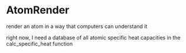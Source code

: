 # AtomRender
render an atom in a way that computers can understand it

right now, I need a database of all atomic specific heat capacities in the calc_specific_heat function
